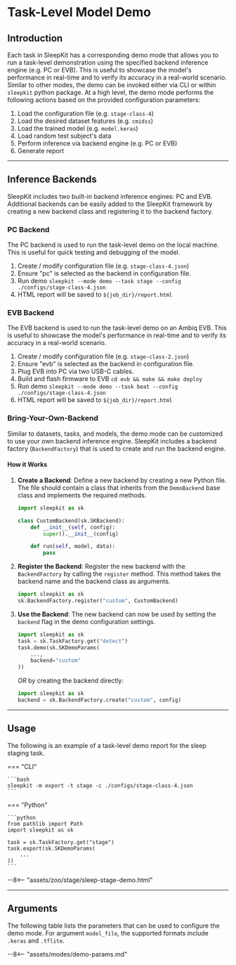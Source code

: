 # Task-Level Model Demo

## <span class="sk-h2-span">Introduction </span>

Each task in SleepKit has a corresponding demo mode that allows you to run a task-level demonstration using the specified backend inference engine (e.g. PC or EVB). This is useful to showcase the model's performance in real-time and to verify its accuracy in a real-world scenario. Similar to other modes, the demo can be invoked either via CLI or within `sleepkit` python package. At a high level, the demo mode performs the following actions based on the provided configuration parameters:

1. Load the configuration file (e.g. `stage-class-4`)
1. Load the desired dataset features (e.g. `cmidss`)
1. Load the trained model (e.g. `model.keras`)
1. Load random test subject's data
1. Perform inference via backend engine (e.g. PC or EVB)
1. Generate report

---

## <span class="sk-h2-span">Inference Backends</span>

SleepKit includes two built-in backend inference engines: PC and EVB. Additional backends can be easily added to the SleepKit framework by creating a new backend class and registering it to the backend factory.

### PC Backend

The PC backend is used to run the task-level demo on the local machine. This is useful for quick testing and debugging of the model.

1. Create / modify configuration file (e.g. `stage-class-4.json`)
1. Ensure "pc" is selected as the backend in configuration file.
1. Run demo `sleepkit --mode demo --task stage --config ./configs/stage-class-4.json`
1. HTML report will be saved to `${job_dir}/report.html`

### EVB Backend

The EVB backend is used to run the task-level demo on an Ambiq EVB. This is useful to showcase the model's performance in real-time and to verify its accuracy in a real-world scenario.

1. Create / modify configuration file (e.g. `stage-class-2.json`)
1. Ensure "evb" is selected as the backend in configuration file.
1. Plug EVB into PC via two USB-C cables.
1. Build and flash firmware to EVB `cd evb && make && make deploy`
1. Run demo `sleepkit --mode demo --task beat --config ./configs/stage-class-4.json`
1. HTML report will be saved to `${job_dir}/report.html`

### Bring-Your-Own-Backend

Similar to datasets, tasks, and models, the demo mode can be customized to use your own backend inference engine. SleepKit includes a backend factory (`BackendFactory`) that is used to create and run the backend engine.

#### How it Works

1. **Create a Backend**: Define a new backend by creating a new Python file. The file should contain a class that inherits from the `DemoBackend` base class and implements the required methods.

    ```python
    import sleepkit as sk

    class CustomBackend(sk.SKBackend):
        def __init__(self, config):
            super().__init__(config)

        def run(self, model, data):
            pass
    ```

2. **Register the Backend**: Register the new backend with the `BackendFactory` by calling the `register` method. This method takes the backend name and the backend class as arguments.

    ```python
    import sleepkit as sk
    sk.BackendFactory.register("custom", CustomBackend)
    ```

3. **Use the Backend**: The new backend can now be used by setting the `backend` flag in the demo configuration settings.

    ```python
    import sleepkit as sk
    task = sk.TaskFactory.get("detect")
    task.demo(sk.SKDemoParams(
        ...,
        backend="custom"
    ))
    ```
    _OR_ by creating the backend directly:

    ```python
    import sleepkit as sk
    backend = sk.BackendFactory.create("custom", config)
    ```

---

## <span class="sk-h2-span">Usage </span>

The following is an example of a task-level demo report for the sleep staging task.

=== "CLI"

    ```bash
    sleepkit -m export -t stage -c ./configs/stage-class-4.json
    ```

=== "Python"

    ```python
    from pathlib import Path
    import sleepkit as sk

    task = sk.TaskFactory.get("stage")
    task.export(sk.SKDemoParams(
        ...
    ))
    ```

<div class="sk-plotly-graph-div">
--8<-- "assets/zoo/stage/sleep-stage-demo.html"
</div>

---

## <span class="sk-h2-span">Arguments </span>

The following table lists the parameters that can be used to configure the demo mode. For argument `model_file`, the supported formats include `.keras` and `.tflite`.

--8<-- "assets/modes/demo-params.md"
